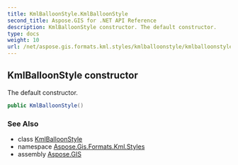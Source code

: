 ```yaml
---
title: KmlBalloonStyle.KmlBalloonStyle
second_title: Aspose.GIS for .NET API Reference
description: KmlBalloonStyle constructor. The default constructor.
type: docs
weight: 10
url: /net/aspose.gis.formats.kml.styles/kmlballoonstyle/kmlballoonstyle/
---
```

## KmlBalloonStyle constructor

The default constructor.

```csharp
public KmlBalloonStyle()
```

### See Also

* class [KmlBalloonStyle](../)
* namespace [Aspose.Gis.Formats.Kml.Styles](../../kmlballoonstyle/)
* assembly [Aspose.GIS](../../../)


